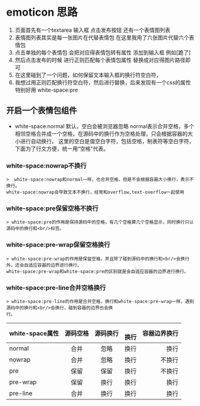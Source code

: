 # emoticon 思路
1. 页面首先有一个textarea 输入框 点击发布按钮  还有一个表情图列表
2. 表情图列表其实是每一张图片在代替表情包 在这里我用了六张图片代替六个表情包
3. 点击单独的每个表情包 会把对应得表情包转有属性 添加到输入框 例如[跪了]
4. 然后点击发布的时候 进行正则匹配每个表情包属性 替换成对应得图片路径即可
5. 在这里碰到了一个问题，如何保留文本输入框的换行符空白符，
6. 我想过用正则匹配换行符空白符，然后进行替换，后来发现有一个css的属性特别好用 white-space:pre

## 开启一个表情包组件
- white-space:normal 默认，空白会被浏览器忽略
    normal表示合并空格，多个相邻空格合并成一个空格，在源码中的换行作为空格处理，只会根据容器的大小进行自动换行。
    这里的空白是值空白字符，包括空格，制表符等空白字符，下面为了行文方便，统一用“空格”代表。

### white-space:nowrap不换行
    >  white-space:nowrap和normal一样，也合并空格，但是不会根据容器大小换行，表示不换行。
    white-space:nowrap会导致文本不换行，经常和overflow,text-overflow一起使用

### white-space:pre保留空格不换行
    > white-space:pre的作用是保持源码中的空格，有几个空格算几个空格显示，同时换行只认源码中的换行和<br/>标签。

### white-space:pre-wrap保留空格换行
    > white-space:pre-wrap的作用是保留空格，并且除了碰到源码中的换行和<br/>会换行外，还会自适应容器的边界进行换行。
    white-space:pre-wrap和white-space:pre的区别就是会自适应容器的边界进行换行。

### white-space:pre-line合并空格换行
    > white-space:pre-line的作用是合并空格，换行和white-space:pre-wrap一样，遇到源码中的换行和<br/>会换行，碰到容器的边界也会换
    行。

white-space属性|源码空格|源码换行|<br>换行|容器边界换行
--|:--:|:--:|:--:|--:
normal|合并|忽略|换行|换行
nowrap|合并|忽略|换行|不换行
pre|保留|保留|换行|不换行
pre-wrap|保留|换行|换行|换行
pre-line|合并|换行|换行|换行